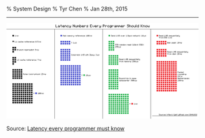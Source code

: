 % System Design
% Tyr Chen
% Jan 28th, 2015

----

![](assets/images/latency.png)

Source: [Latency every programmer must know](https://gist.github.com/jboner/2841832)